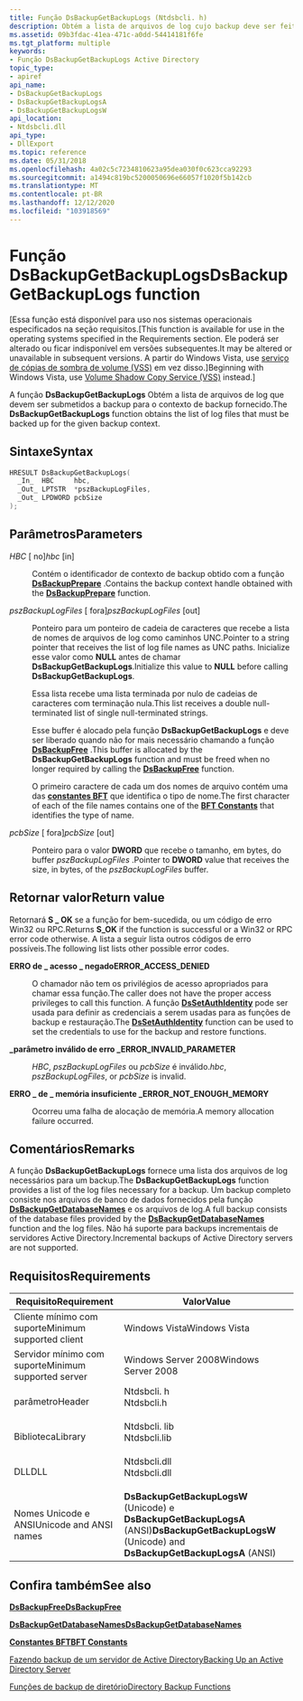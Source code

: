 ```yaml
---
title: Função DsBackupGetBackupLogs (Ntdsbcli. h)
description: Obtém a lista de arquivos de log cujo backup deve ser feito para o contexto de backup fornecido.
ms.assetid: 09b3fdac-41ea-471c-a0dd-54414181f6fe
ms.tgt_platform: multiple
keywords:
- Função DsBackupGetBackupLogs Active Directory
topic_type:
- apiref
api_name:
- DsBackupGetBackupLogs
- DsBackupGetBackupLogsA
- DsBackupGetBackupLogsW
api_location:
- Ntdsbcli.dll
api_type:
- DllExport
ms.topic: reference
ms.date: 05/31/2018
ms.openlocfilehash: 4a02c5c7234810623a95dea030f0c623cca92293
ms.sourcegitcommit: a1494c819bc5200050696e66057f1020f5b142cb
ms.translationtype: MT
ms.contentlocale: pt-BR
ms.lasthandoff: 12/12/2020
ms.locfileid: "103918569"
---
```

# <a name="dsbackupgetbackuplogs-function"></a><span data-ttu-id="8d048-104">Função DsBackupGetBackupLogs</span><span class="sxs-lookup"><span data-stu-id="8d048-104">DsBackupGetBackupLogs function</span></span>

<span data-ttu-id="8d048-105">\[Essa função está disponível para uso nos sistemas operacionais especificados na seção requisitos.</span><span class="sxs-lookup"><span data-stu-id="8d048-105">\[This function is available for use in the operating systems specified in the Requirements section.</span></span> <span data-ttu-id="8d048-106">Ele poderá ser alterado ou ficar indisponível em versões subsequentes.</span><span class="sxs-lookup"><span data-stu-id="8d048-106">It may be altered or unavailable in subsequent versions.</span></span> <span data-ttu-id="8d048-107">A partir do Windows Vista, use [serviço de cópias de sombra de volume (VSS)](../vss/volume-shadow-copy-service-overview.md) em vez disso.\]</span><span class="sxs-lookup"><span data-stu-id="8d048-107">Beginning with Windows Vista, use [Volume Shadow Copy Service (VSS)](../vss/volume-shadow-copy-service-overview.md) instead.\]</span></span>

<span data-ttu-id="8d048-108">A função **DsBackupGetBackupLogs** Obtém a lista de arquivos de log que devem ser submetidos a backup para o contexto de backup fornecido.</span><span class="sxs-lookup"><span data-stu-id="8d048-108">The **DsBackupGetBackupLogs** function obtains the list of log files that must be backed up for the given backup context.</span></span>

## <a name="syntax"></a><span data-ttu-id="8d048-109">Sintaxe</span><span class="sxs-lookup"><span data-stu-id="8d048-109">Syntax</span></span>


```C++
HRESULT DsBackupGetBackupLogs(
  _In_  HBC     hbc,
  _Out_ LPTSTR  *pszBackupLogFiles,
  _Out_ LPDWORD pcbSize
);
```



## <a name="parameters"></a><span data-ttu-id="8d048-110">Parâmetros</span><span class="sxs-lookup"><span data-stu-id="8d048-110">Parameters</span></span>

<dl> <dt>

<span data-ttu-id="8d048-111">*HBC* \[ no\]</span><span class="sxs-lookup"><span data-stu-id="8d048-111">*hbc* \[in\]</span></span>
</dt> <dd>

<span data-ttu-id="8d048-112">Contém o identificador de contexto de backup obtido com a função [**DsBackupPrepare**](dsbackupprepare.md) .</span><span class="sxs-lookup"><span data-stu-id="8d048-112">Contains the backup context handle obtained with the [**DsBackupPrepare**](dsbackupprepare.md) function.</span></span>

</dd> <dt>

<span data-ttu-id="8d048-113">*pszBackupLogFiles* \[ fora\]</span><span class="sxs-lookup"><span data-stu-id="8d048-113">*pszBackupLogFiles* \[out\]</span></span>
</dt> <dd>

<span data-ttu-id="8d048-114">Ponteiro para um ponteiro de cadeia de caracteres que recebe a lista de nomes de arquivos de log como caminhos UNC.</span><span class="sxs-lookup"><span data-stu-id="8d048-114">Pointer to a string pointer that receives the list of log file names as UNC paths.</span></span> <span data-ttu-id="8d048-115">Inicialize esse valor como **NULL** antes de chamar **DsBackupGetBackupLogs**.</span><span class="sxs-lookup"><span data-stu-id="8d048-115">Initialize this value to **NULL** before calling **DsBackupGetBackupLogs**.</span></span>

<span data-ttu-id="8d048-116">Essa lista recebe uma lista terminada por nulo de cadeias de caracteres com terminação nula.</span><span class="sxs-lookup"><span data-stu-id="8d048-116">This list receives a double null-terminated list of single null-terminated strings.</span></span>

<span data-ttu-id="8d048-117">Esse buffer é alocado pela função **DsBackupGetBackupLogs** e deve ser liberado quando não for mais necessário chamando a função [**DsBackupFree**](dsbackupfree.md) .</span><span class="sxs-lookup"><span data-stu-id="8d048-117">This buffer is allocated by the **DsBackupGetBackupLogs** function and must be freed when no longer required by calling the [**DsBackupFree**](dsbackupfree.md) function.</span></span>

<span data-ttu-id="8d048-118">O primeiro caractere de cada um dos nomes de arquivo contém uma das [**constantes BFT**](bft-constants.md) que identifica o tipo de nome.</span><span class="sxs-lookup"><span data-stu-id="8d048-118">The first character of each of the file names contains one of the [**BFT Constants**](bft-constants.md) that identifies the type of name.</span></span>

</dd> <dt>

<span data-ttu-id="8d048-119">*pcbSize* \[ fora\]</span><span class="sxs-lookup"><span data-stu-id="8d048-119">*pcbSize* \[out\]</span></span>
</dt> <dd>

<span data-ttu-id="8d048-120">Ponteiro para o valor **DWORD** que recebe o tamanho, em bytes, do buffer *pszBackupLogFiles* .</span><span class="sxs-lookup"><span data-stu-id="8d048-120">Pointer to **DWORD** value that receives the size, in bytes, of the *pszBackupLogFiles* buffer.</span></span>

</dd> </dl>

## <a name="return-value"></a><span data-ttu-id="8d048-121">Retornar valor</span><span class="sxs-lookup"><span data-stu-id="8d048-121">Return value</span></span>

<span data-ttu-id="8d048-122">Retornará **S \_ OK** se a função for bem-sucedida, ou um código de erro Win32 ou RPC.</span><span class="sxs-lookup"><span data-stu-id="8d048-122">Returns **S\_OK** if the function is successful or a Win32 or RPC error code otherwise.</span></span> <span data-ttu-id="8d048-123">A lista a seguir lista outros códigos de erro possíveis.</span><span class="sxs-lookup"><span data-stu-id="8d048-123">The following list lists other possible error codes.</span></span>

<dl> <dt>

<span data-ttu-id="8d048-124">**ERRO de \_ acesso \_ negado**</span><span class="sxs-lookup"><span data-stu-id="8d048-124">**ERROR\_ACCESS\_DENIED**</span></span>
</dt> <dd>

<span data-ttu-id="8d048-125">O chamador não tem os privilégios de acesso apropriados para chamar essa função.</span><span class="sxs-lookup"><span data-stu-id="8d048-125">The caller does not have the proper access privileges to call this function.</span></span> <span data-ttu-id="8d048-126">A função [**DsSetAuthIdentity**](dssetauthidentity.md) pode ser usada para definir as credenciais a serem usadas para as funções de backup e restauração.</span><span class="sxs-lookup"><span data-stu-id="8d048-126">The [**DsSetAuthIdentity**](dssetauthidentity.md) function can be used to set the credentials to use for the backup and restore functions.</span></span>

</dd> <dt>

<span data-ttu-id="8d048-127">**\_parâmetro inválido de erro \_**</span><span class="sxs-lookup"><span data-stu-id="8d048-127">**ERROR\_INVALID\_PARAMETER**</span></span>
</dt> <dd>

<span data-ttu-id="8d048-128">*HBC*, *pszBackupLogFiles* ou *pcbSize* é inválido.</span><span class="sxs-lookup"><span data-stu-id="8d048-128">*hbc*, *pszBackupLogFiles*, or *pcbSize* is invalid.</span></span>

</dd> <dt>

<span data-ttu-id="8d048-129">**ERRO \_ de \_ memória insuficiente \_**</span><span class="sxs-lookup"><span data-stu-id="8d048-129">**ERROR\_NOT\_ENOUGH\_MEMORY**</span></span>
</dt> <dd>

<span data-ttu-id="8d048-130">Ocorreu uma falha de alocação de memória.</span><span class="sxs-lookup"><span data-stu-id="8d048-130">A memory allocation failure occurred.</span></span>

</dd> </dl>

## <a name="remarks"></a><span data-ttu-id="8d048-131">Comentários</span><span class="sxs-lookup"><span data-stu-id="8d048-131">Remarks</span></span>

<span data-ttu-id="8d048-132">A função **DsBackupGetBackupLogs** fornece uma lista dos arquivos de log necessários para um backup.</span><span class="sxs-lookup"><span data-stu-id="8d048-132">The **DsBackupGetBackupLogs** function provides a list of the log files necessary for a backup.</span></span> <span data-ttu-id="8d048-133">Um backup completo consiste nos arquivos de banco de dados fornecidos pela função [**DsBackupGetDatabaseNames**](dsbackupgetdatabasenames.md) e os arquivos de log.</span><span class="sxs-lookup"><span data-stu-id="8d048-133">A full backup consists of the database files provided by the [**DsBackupGetDatabaseNames**](dsbackupgetdatabasenames.md) function and the log files.</span></span> <span data-ttu-id="8d048-134">Não há suporte para backups incrementais de servidores Active Directory.</span><span class="sxs-lookup"><span data-stu-id="8d048-134">Incremental backups of Active Directory servers are not supported.</span></span>

## <a name="requirements"></a><span data-ttu-id="8d048-135">Requisitos</span><span class="sxs-lookup"><span data-stu-id="8d048-135">Requirements</span></span>



| <span data-ttu-id="8d048-136">Requisito</span><span class="sxs-lookup"><span data-stu-id="8d048-136">Requirement</span></span> | <span data-ttu-id="8d048-137">Valor</span><span class="sxs-lookup"><span data-stu-id="8d048-137">Value</span></span> |
|-------------------------------------|-----------------------------------------------------------------------------------------|
| <span data-ttu-id="8d048-138">Cliente mínimo com suporte</span><span class="sxs-lookup"><span data-stu-id="8d048-138">Minimum supported client</span></span><br/> | <span data-ttu-id="8d048-139">Windows Vista</span><span class="sxs-lookup"><span data-stu-id="8d048-139">Windows Vista</span></span><br/>                                                                |
| <span data-ttu-id="8d048-140">Servidor mínimo com suporte</span><span class="sxs-lookup"><span data-stu-id="8d048-140">Minimum supported server</span></span><br/> | <span data-ttu-id="8d048-141">Windows Server 2008</span><span class="sxs-lookup"><span data-stu-id="8d048-141">Windows Server 2008</span></span><br/>                                                          |
| <span data-ttu-id="8d048-142">parâmetro</span><span class="sxs-lookup"><span data-stu-id="8d048-142">Header</span></span><br/>                   | <dl> <span data-ttu-id="8d048-143"><dt>Ntdsbcli. h</dt></span><span class="sxs-lookup"><span data-stu-id="8d048-143"><dt>Ntdsbcli.h</dt></span></span> </dl>   |
| <span data-ttu-id="8d048-144">Biblioteca</span><span class="sxs-lookup"><span data-stu-id="8d048-144">Library</span></span><br/>                  | <dl> <span data-ttu-id="8d048-145"><dt>Ntdsbcli. lib</dt></span><span class="sxs-lookup"><span data-stu-id="8d048-145"><dt>Ntdsbcli.lib</dt></span></span> </dl> |
| <span data-ttu-id="8d048-146">DLL</span><span class="sxs-lookup"><span data-stu-id="8d048-146">DLL</span></span><br/>                      | <dl> <span data-ttu-id="8d048-147"><dt>Ntdsbcli.dll</dt></span><span class="sxs-lookup"><span data-stu-id="8d048-147"><dt>Ntdsbcli.dll</dt></span></span> </dl> |
| <span data-ttu-id="8d048-148">Nomes Unicode e ANSI</span><span class="sxs-lookup"><span data-stu-id="8d048-148">Unicode and ANSI names</span></span><br/>   | <span data-ttu-id="8d048-149">**DsBackupGetBackupLogsW** (Unicode) e **DsBackupGetBackupLogsA** (ANSI)</span><span class="sxs-lookup"><span data-stu-id="8d048-149">**DsBackupGetBackupLogsW** (Unicode) and **DsBackupGetBackupLogsA** (ANSI)</span></span><br/>   |



## <a name="see-also"></a><span data-ttu-id="8d048-150">Confira também</span><span class="sxs-lookup"><span data-stu-id="8d048-150">See also</span></span>

<dl> <dt>

[<span data-ttu-id="8d048-151">**DsBackupFree**</span><span class="sxs-lookup"><span data-stu-id="8d048-151">**DsBackupFree**</span></span>](dsbackupfree.md)
</dt> <dt>

[<span data-ttu-id="8d048-152">**DsBackupGetDatabaseNames**</span><span class="sxs-lookup"><span data-stu-id="8d048-152">**DsBackupGetDatabaseNames**</span></span>](dsbackupgetdatabasenames.md)
</dt> <dt>

[<span data-ttu-id="8d048-153">**Constantes BFT**</span><span class="sxs-lookup"><span data-stu-id="8d048-153">**BFT Constants**</span></span>](bft-constants.md)
</dt> <dt>

[<span data-ttu-id="8d048-154">Fazendo backup de um servidor de Active Directory</span><span class="sxs-lookup"><span data-stu-id="8d048-154">Backing Up an Active Directory Server</span></span>](backing-up-an-active-directory-server.md)
</dt> <dt>

[<span data-ttu-id="8d048-155">Funções de backup de diretório</span><span class="sxs-lookup"><span data-stu-id="8d048-155">Directory Backup Functions</span></span>](directory-backup-functions.md)
</dt> </dl>

 

